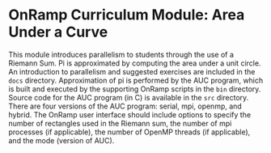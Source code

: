 # OnRamp Curriculum Module: Area Under a Curve

This module introduces parallelism to students through the use of a Riemann Sum. Pi is approximated by computing the area under a unit circle. An introduction to parallelism and suggested exercises are included in the ```docs``` directory. Approximation of pi is performed by the AUC program, which is built and executed by the supporting OnRamp scripts in the ```bin``` directory. Source code for the AUC program (in C) is available in the ```src``` directory. There are four versions of the AUC program: serial, mpi, openmp, and hybrid. The OnRamp user interface should include options to specify the number of rectangles used in the Riemann sum, the number of mpi processes (if applicable), the number of OpenMP threads (if applicable), and the mode (version of AUC).

